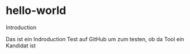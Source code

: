 # hello-world
Introduction

Das ist ein Indroduction Test
auf GitHub
um zum testen, ob da Tool ein Kandidat ist
